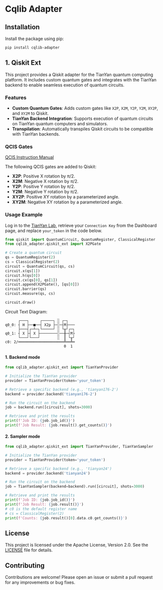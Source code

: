 # Cqlib Adapter

## Installation

Install the package using pip:

```bash
pip install cqlib-adapter
```

## 1. Qiskit Ext

This project provides a Qiskit adapter for the TianYan quantum computing platform. It includes custom quantum gates and
integrates with the TianYan backend to enable seamless execution of quantum circuits.

### Features

- **Custom Quantum Gates**: Adds custom gates like `X2P`, `X2M`, `Y2P`, `Y2M`, `XY2P`, and `XY2M` to Qiskit.
- **TianYan Backend Integration**: Supports execution of quantum circuits on TianYan quantum computers and simulators.
- **Transpilation**: Automatically transpiles Qiskit circuits to be compatible with TianYan backends.

### QCIS Gates

[QCIS Instruction Manual](https://qc.zdxlz.com/learn/#/resource/informationSpace?lang=zh&cId=/mkdocs/zh/appendix/QCIS_instruction_set.html)

The following QCIS gates are added to Qiskit:

- **X2P**: Positive X rotation by π/2.
- **X2M**: Negative X rotation by π/2.
- **Y2P**: Positive Y rotation by π/2.
- **Y2M**: Negative Y rotation by π/2.
- **XY2P**: Positive XY rotation by a parameterized angle.
- **XY2M**: Negative XY rotation by a parameterized angle.

### Usage Example

Log in to the [TianYan Lab](https://qc.zdxlz.com/), retrieve your `Connection Key` from the Dashboard page, 
and replace `your_token` in the code below.

```python
from qiskit import QuantumCircuit, QuantumRegister, ClassicalRegister
from cqlib_adapter.qiskit_ext import X2PGate

# Create a quantum circuit
qs = QuantumRegister(2)
cs = ClassicalRegister(2)
circuit = QuantumCircuit(qs, cs)
circuit.x(qs[1])
circuit.h(qs[0])
circuit.cx(qs[0], qs[1])
circuit.append(X2PGate(), [qs[0]])
circuit.barrier(qs)
circuit.measure(qs, cs)

circuit.draw()
```

Circuit Text Diagram:
```text
      ┌───┐     ┌─────┐ ░ ┌─┐   
q0_0: ┤ H ├──■──┤ X2p ├─░─┤M├───
      ├───┤┌─┴─┐└─────┘ ░ └╥┘┌─┐
q0_1: ┤ X ├┤ X ├────────░──╫─┤M├
      └───┘└───┘        ░  ║ └╥┘
c0: 2/═════════════════════╩══╩═
                           0  1 
```


#### 1. Backend mode
```python
from cqlib_adapter.qiskit_ext import TianYanProvider

# Initialize the TianYan provider
provider = TianYanProvider(token='your_token')

# Retrieve a specific backend (e.g., 'tianyan176-2')
backend = provider.backend('tianyan176-2')

# Run the circuit on the backend
job = backend.run([circuit], shots=3000)

# Retrieve and print the results
print(f'Job ID: {job.job_id()}')
print(f'Job Result: {job.result().get_counts()}')
```

#### 2. Sampler mode
```python
from cqlib_adapter.qiskit_ext import TianYanProvider, TianYanSampler

# Initialize the TianYan provider
provider = TianYanProvider(token='your_token')

# Retrieve a specific backend (e.g., 'tianyan24')
backend = provider.backend('tianyan24')

# Run the circuit on the backend
job = TianYanSampler(backend=backend).run([circuit], shots=3000)

# Retrieve and print the results
print(f'Job ID: {job.job_id()}')
print(f'Job Result: {job.result()}')
# c0 is the default register name
# cs = ClassicalRegister(2)
print(f'Counts: {job.result()[0].data.c0.get_counts()}')
```

## License

This project is licensed under the Apache License, Version 2.0. See the [LICENSE](LICENSE) file for details.

## Contributing

Contributions are welcome! Please open an issue or submit a pull request for any improvements or bug fixes.
